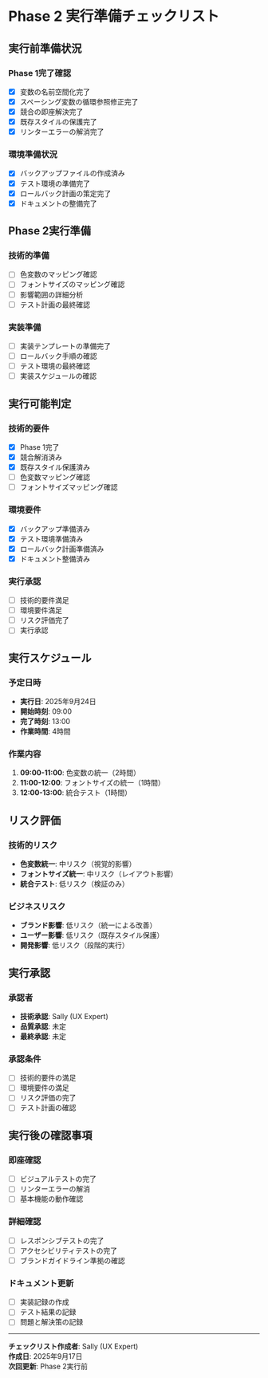 # Phase 2 実行準備チェックリスト

## 実行前準備状況

### Phase 1完了確認
- [x] 変数の名前空間化完了
- [x] スペーシング変数の循環参照修正完了
- [x] 競合の即座解決完了
- [x] 既存スタイルの保護完了
- [x] リンターエラーの解消完了

### 環境準備状況
- [x] バックアップファイルの作成済み
- [x] テスト環境の準備完了
- [x] ロールバック計画の策定完了
- [x] ドキュメントの整備完了

## Phase 2実行準備

### 技術的準備
- [ ] 色変数のマッピング確認
- [ ] フォントサイズのマッピング確認
- [ ] 影響範囲の詳細分析
- [ ] テスト計画の最終確認

### 実装準備
- [ ] 実装テンプレートの準備完了
- [ ] ロールバック手順の確認
- [ ] テスト環境の最終確認
- [ ] 実装スケジュールの確認

## 実行可能判定

### 技術的要件
- [x] Phase 1完了
- [x] 競合解消済み
- [x] 既存スタイル保護済み
- [ ] 色変数マッピング確認
- [ ] フォントサイズマッピング確認

### 環境要件
- [x] バックアップ準備済み
- [x] テスト環境準備済み
- [x] ロールバック計画準備済み
- [x] ドキュメント整備済み

### 実行承認
- [ ] 技術的要件満足
- [ ] 環境要件満足
- [ ] リスク評価完了
- [ ] 実行承認

## 実行スケジュール

### 予定日時
- **実行日**: 2025年9月24日
- **開始時刻**: 09:00
- **完了時刻**: 13:00
- **作業時間**: 4時間

### 作業内容
1. **09:00-11:00**: 色変数の統一（2時間）
2. **11:00-12:00**: フォントサイズの統一（1時間）
3. **12:00-13:00**: 統合テスト（1時間）

## リスク評価

### 技術的リスク
- **色変数統一**: 中リスク（視覚的影響）
- **フォントサイズ統一**: 中リスク（レイアウト影響）
- **統合テスト**: 低リスク（検証のみ）

### ビジネスリスク
- **ブランド影響**: 低リスク（統一による改善）
- **ユーザー影響**: 低リスク（既存スタイル保護）
- **開発影響**: 低リスク（段階的実行）

## 実行承認

### 承認者
- **技術承認**: Sally (UX Expert)
- **品質承認**: 未定
- **最終承認**: 未定

### 承認条件
- [ ] 技術的要件の満足
- [ ] 環境要件の満足
- [ ] リスク評価の完了
- [ ] テスト計画の確認

## 実行後の確認事項

### 即座確認
- [ ] ビジュアルテストの完了
- [ ] リンターエラーの解消
- [ ] 基本機能の動作確認

### 詳細確認
- [ ] レスポンシブテストの完了
- [ ] アクセシビリティテストの完了
- [ ] ブランドガイドライン準拠の確認

### ドキュメント更新
- [ ] 実装記録の作成
- [ ] テスト結果の記録
- [ ] 問題と解決策の記録

---

**チェックリスト作成者**: Sally (UX Expert)  
**作成日**: 2025年9月17日  
**次回更新**: Phase 2実行前
